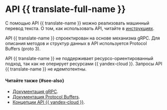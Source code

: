 # API {{ translate-full-name }}

С помощью API {{ translate-name }} можно реализовать машинный перевод текста. О том, как использовать API, читайте в [инструкциях](../operations/index.md).

API {{ translate-name }} спроектирован на основе механизма gRPC. Для описания методов и структур данных в API используется Protocol Buffers (proto 3).

API {{ translate-name }} не поддерживает ресурсо-ориентированный подход, так как не оперирует ресурсами {{ yandex-cloud }}. Запросы API {{ translate-name }} не идемпотентны.

#### Читайте также {#see-also}

* [Документация gRPC](https://grpc.io/docs/).
* [Документация Protocol Buffers](https://developers.google.com/protocol-buffers/docs/proto3).
* [Концепции API {{ yandex-cloud }}](../../api-design-guide/concepts/general.md#resource-oriented-design).
